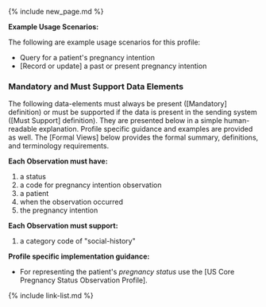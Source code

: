 {% include new_page.md %}

**Example Usage Scenarios:**

The following are example usage scenarios for this profile:

- Query for a patient's pregnancy intention
- [Record or update] a past or present pregnancy intention

### Mandatory and Must Support Data Elements

The following data-elements must always be present ([Mandatory] definition) or must be supported if the data is present in the sending system ([Must Support] definition). They are presented below in a simple human-readable explanation.  Profile specific guidance and examples are provided as well.  The [Formal Views] below provides the  formal summary, definitions, and  terminology requirements.

**Each Observation must have:**

1.  a status
2.  a code for pregnancy intention observation
3.  a patient
4.  when the observation occurred
5.  the pregnancy intention

**Each Observation must support:**

1. a category code of "social-history"


**Profile specific implementation guidance:**

- For representing the patient's *pregnancy status* use the [US Core Pregnancy Status Observation Profile].

{% include link-list.md %}
